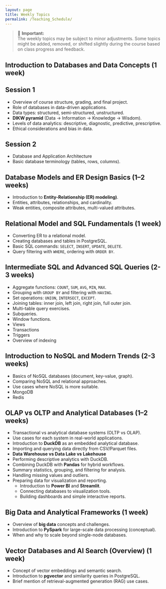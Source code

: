 ```yaml
---
layout: page
title: Weekly Topics
permalink: /Teaching_Schedule/
---
```

> 📌
> **Important:**  
> The weekly topics may be subject to minor adjustments. Some topics might be added, removed, or shifted slightly during the course based on class progress and feedback.

## **Introduction to Databases and Data Concepts (1 week)**
## Session 1
- Overview of course structure, grading, and final project.
- Role of databases in data-driven applications.
- Data types: structured, semi-structured, unstructured.
- **DIKW pyramid** (Data → Information → Knowledge → Wisdom).
- Levels of data analytics: descriptive, diagnostic, predictive, prescriptive.
- Ethical considerations and bias in data.
## Session 2
- Database and Application Architecture
- Basic database terminology (tables, rows, columns). 

## **Database Models and ER Design Basics (1–2 weeks)**
- Introduction to **Entity-Relationship (ER) modeling)**.
- Entities, attributes, relationships, and cardinality.
- Weak entities, composite attributes, multi-valued attributes.

## **Relational Model and SQL Fundamentals (1 week)**
- Converting ER to a relational model.
- Creating databases and tables in PostgreSQL.
- Basic SQL commands: `SELECT`, `INSERT`, `UPDATE`, `DELETE`.
- Query filtering with `WHERE`, ordering with `ORDER BY`.


## **Intermediate SQL and Advanced SQL Queries (2-3 weeks)**
- Aggregate functions: `COUNT`, `SUM`, `AVG`, `MIN`, `MAX`.
- Grouping with `GROUP BY` and filtering with `HAVING`.
- Set operations: `UNION`, `INTERSECT`, `EXCEPT`.
- Joining tables: inner join, left join, right join, full outer join.
- Multi-table query exercises.
- Subqueries.
- Window functions.
- Views
- Transactions
- Triggers
- Overview of indexing

## **Introduction to NoSQL and Modern Trends (2-3 weeks)**
- Basics of NoSQL databases (document, key-value, graph).
- Comparing NoSQL and relational approaches.
- Use cases where NoSQL is more suitable.
- MongoDB
- Redis

## **OLAP vs OLTP and Analytical Databases (1–2 weeks)**
- Transactional vs analytical database systems (OLTP vs OLAP).
- Use cases for each system in real-world applications.
- Introduction to **DuckDB** as an embedded analytical database.
- Importing and querying data directly from CSV/Parquet files.
- **Data Warehouse vs Data Lake vs Lakehouse**
- Performing descriptive analytics with DuckDB.
- Combining DuckDB with **Pandas** for hybrid workflows.
- Summary statistics, grouping, and filtering for analysis.
- Handling missing values and outliers.
- Preparing data for visualization and reporting.
  - Introduction to **Power BI** and **Streamlit**.
  - Connecting databases to visualization tools.
  - Building dashboards and simple interactive reports.

## **Big Data and Analytical Frameworks (1 week)**
- Overview of **big data** concepts and challenges.
- Introduction to **PySpark** for large-scale data processing (conceptual).
- When and why to scale beyond single-node databases.


## **Vector Databases and AI Search (Overview) (1 week)**
- Concept of vector embeddings and semantic search.
- Introduction to **pgvector** and similarity queries in PostgreSQL.
- Brief mention of retrieval-augmented generation (RAG) use cases.

